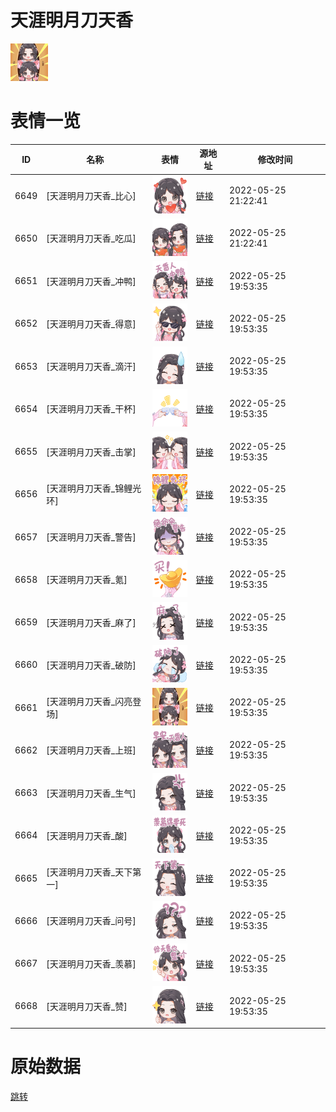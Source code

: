 # 天涯明月刀天香

<img src="./cover.png" height="60" alt="cover" />

# 表情一览

|ID|名称|表情|源地址|修改时间|
|----|----|----|----|----|
|6649|[天涯明月刀天香_比心]|<img src="./pic/006649_%5B天涯明月刀天香_比心%5D.png" height="60" alt="比心"/>|[链接](http://i0.hdslb.com/bfs/emote/58f4d5a74c4b4e28f87c969b1244f52e07dff3db.png)|2022-05-25 21:22:41|
|6650|[天涯明月刀天香_吃瓜]|<img src="./pic/006650_%5B天涯明月刀天香_吃瓜%5D.png" height="60" alt="吃瓜"/>|[链接](http://i0.hdslb.com/bfs/emote/73fc3c0c147b9e0054caea08e98c57989aace7b2.png)|2022-05-25 21:22:41|
|6651|[天涯明月刀天香_冲鸭]|<img src="./pic/006651_%5B天涯明月刀天香_冲鸭%5D.png" height="60" alt="冲鸭"/>|[链接](http://i0.hdslb.com/bfs/emote/069bc8b3cbc71f832c5d17d321462ebf66cf29c9.png)|2022-05-25 19:53:35|
|6652|[天涯明月刀天香_得意]|<img src="./pic/006652_%5B天涯明月刀天香_得意%5D.png" height="60" alt="得意"/>|[链接](http://i0.hdslb.com/bfs/emote/16eda8efb2805744e9b0bdfc85a53f4db6d03791.png)|2022-05-25 19:53:35|
|6653|[天涯明月刀天香_滴汗]|<img src="./pic/006653_%5B天涯明月刀天香_滴汗%5D.png" height="60" alt="滴汗"/>|[链接](http://i0.hdslb.com/bfs/emote/229502375560bc95fc74ce0a3cfac57301d870dc.png)|2022-05-25 19:53:35|
|6654|[天涯明月刀天香_干杯]|<img src="./pic/006654_%5B天涯明月刀天香_干杯%5D.png" height="60" alt="干杯"/>|[链接](http://i0.hdslb.com/bfs/emote/5f2a09542aaadbbbfad7673046973244cb0b9f40.png)|2022-05-25 19:53:35|
|6655|[天涯明月刀天香_击掌]|<img src="./pic/006655_%5B天涯明月刀天香_击掌%5D.png" height="60" alt="击掌"/>|[链接](http://i0.hdslb.com/bfs/emote/c7f75b852c1ff08320b8c36a3b0b706b9736eb3b.png)|2022-05-25 19:53:35|
|6656|[天涯明月刀天香_锦鲤光环]|<img src="./pic/006656_%5B天涯明月刀天香_锦鲤光环%5D.png" height="60" alt="锦鲤光环"/>|[链接](http://i0.hdslb.com/bfs/emote/36b6a160b07916b343d50aceb66e8a111c50e21c.png)|2022-05-25 19:53:35|
|6657|[天涯明月刀天香_警告]|<img src="./pic/006657_%5B天涯明月刀天香_警告%5D.png" height="60" alt="警告"/>|[链接](http://i0.hdslb.com/bfs/emote/f9dec3231dcbc59f1d411a07847f04bdd28112f8.png)|2022-05-25 19:53:35|
|6658|[天涯明月刀天香_氪]|<img src="./pic/006658_%5B天涯明月刀天香_氪%5D.png" height="60" alt="氪"/>|[链接](http://i0.hdslb.com/bfs/emote/155a58aaca4ab3550d5521d118d1cebb35bb454e.png)|2022-05-25 19:53:35|
|6659|[天涯明月刀天香_麻了]|<img src="./pic/006659_%5B天涯明月刀天香_麻了%5D.png" height="60" alt="麻了"/>|[链接](http://i0.hdslb.com/bfs/emote/fb48c5bdcfba6616a4ef4b7340347bc561b3343a.png)|2022-05-25 19:53:35|
|6660|[天涯明月刀天香_破防]|<img src="./pic/006660_%5B天涯明月刀天香_破防%5D.png" height="60" alt="破防"/>|[链接](http://i0.hdslb.com/bfs/emote/b128e4e39d1f013e798c7d47c3bd3b5f85cead25.png)|2022-05-25 19:53:35|
|6661|[天涯明月刀天香_闪亮登场]|<img src="./pic/006661_%5B天涯明月刀天香_闪亮登场%5D.png" height="60" alt="闪亮登场"/>|[链接](http://i0.hdslb.com/bfs/emote/e824bcd909ee3560030c0cb46de23c3dc18ee3ba.png)|2022-05-25 19:53:35|
|6662|[天涯明月刀天香_上班]|<img src="./pic/006662_%5B天涯明月刀天香_上班%5D.png" height="60" alt="上班"/>|[链接](http://i0.hdslb.com/bfs/emote/42b89497379e958f3be2f2def11fda7ef607bea1.png)|2022-05-25 19:53:35|
|6663|[天涯明月刀天香_生气]|<img src="./pic/006663_%5B天涯明月刀天香_生气%5D.png" height="60" alt="生气"/>|[链接](http://i0.hdslb.com/bfs/emote/dedc84e3dd1d8bf37fc72abfefccc4ed10463607.png)|2022-05-25 19:53:35|
|6664|[天涯明月刀天香_酸]|<img src="./pic/006664_%5B天涯明月刀天香_酸%5D.png" height="60" alt="酸"/>|[链接](http://i0.hdslb.com/bfs/emote/cfe74e085edf3da02422449cab842f9371fb9592.png)|2022-05-25 19:53:35|
|6665|[天涯明月刀天香_天下第一]|<img src="./pic/006665_%5B天涯明月刀天香_天下第一%5D.png" height="60" alt="天下第一"/>|[链接](http://i0.hdslb.com/bfs/emote/3495770a5cbc9a2b51057d3b893d0b49e0b37c74.png)|2022-05-25 19:53:35|
|6666|[天涯明月刀天香_问号]|<img src="./pic/006666_%5B天涯明月刀天香_问号%5D.png" height="60" alt="问号"/>|[链接](http://i0.hdslb.com/bfs/emote/16e86ae9242c7c9dfdf94bc5a9610586e1e51c92.png)|2022-05-25 19:53:35|
|6667|[天涯明月刀天香_羡慕]|<img src="./pic/006667_%5B天涯明月刀天香_羡慕%5D.png" height="60" alt="羡慕"/>|[链接](http://i0.hdslb.com/bfs/emote/9780102dcbbd9b3828f69ea76d3d53d7b55b7e5b.png)|2022-05-25 19:53:35|
|6668|[天涯明月刀天香_赞]|<img src="./pic/006668_%5B天涯明月刀天香_赞%5D.png" height="60" alt="赞"/>|[链接](http://i0.hdslb.com/bfs/emote/3637b3624012e4994828910ece391a8794903528.png)|2022-05-25 19:53:35|

# 原始数据

[跳转](./raw.json)

